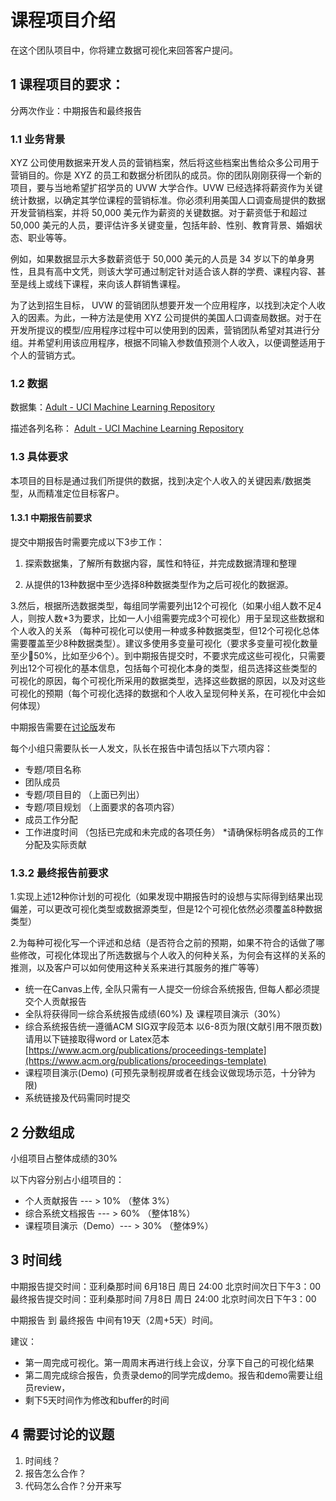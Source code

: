 # 课程项目介绍


在这个团队项目中，你将建立数据可视化来回答客户提问。

## 1 课程项目的要求：


分两次作业：中期报告和最终报告

### 1.1 业务背景
XYZ 公司使用数据来开发人员的营销档案，然后将这些档案出售给众多公司用于营销目的。你是 XYZ 的员工和数据分析团队的成员。你的团队刚刚获得一个新的项目，要与当地希望扩招学员的 UVW 大学合作。UVW 已经选择将薪资作为关键统计数据，以确定其学位课程的营销标准。你必须利用美国人口调查局提供的数据开发营销档案，并将 50,000 美元作为薪资的关键数据。对于薪资低于和超过 50,000 美元的人员，要评估许多关键变量，包括年龄、性别、教育背景、婚姻状态、职业等等。

例如，如果数据显示大多数薪资低于 50,000 美元的人员是 34 岁以下的单身男性，且具有高中文凭，则该大学可通过制定针对适合该人群的学费、课程内容、甚至是线上或线下课程，来向该人群销售课程。

为了达到招生目标， UVW 的营销团队想要开发一个应用程序，以找到决定个人收入的因素。为此，一种方法是使用 XYZ 公司提供的美国人口调查局数据。对于在开发所提议的模型/应用程序过程中可以使用到的因素，营销团队希望对其进行分组。并希望利用该应用程序，根据不同输入参数值预测个人收入，以便调整适用于个人的营销方式。


### 1.2 数据

数据集：[Adult - UCI Machine Learning Repository](https://archive.ics.uci.edu/dataset/2/adult)

描述各列名称：  [Adult - UCI Machine Learning Repository](https://archive.ics.uci.edu/dataset/2/adult)


### 1.3 具体要求

本项目的目标是通过我们所提供的数据，找到决定个人收入的关键因素/数据类型，从而精准定位目标客户。



#### 1.3.1 中期报告前要求

提交中期报告时需要完成以下3步工作：

1. 探索数据集，了解所有数据内容，属性和特征，并完成数据清理和整理

2. 从提供的13种数据中至少选择8种数据类型作为之后可视化的数据源。

3.然后，根据所选数据类型，每组同学需要列出12个可视化（如果小组人数不足4人，则按人数*3为要求，比如一人小组需要完成3个可视化）用于呈现这些数据和个人收入的关系 （每种可视化可以使用一种或多种数据类型，但12个可视化总体需要覆盖至少8种数据类型）。建议多使用多变量可视化（要求多变量可视化数量至少🚉50%，比如至少6个）。到中期报告提交时，不要求完成这些可视化，只需要列出12个可视化的基本信息，包括每个可视化本身的类型，组员选择这些类型的可视化的原因，每个可视化所采用的数据类型，选择这些数据的原因，以及对这些可视化的预期（每个可视化选择的数据和个人收入呈现何种关系，在可视化中会如何体现）


中期报告需要在[讨论版](https://canvas.asu.edu/groups/444940/discussion_topics/4489166?module_item_id=10576390)发布

每个小组只需要队长一人发文，队长在报告中请包括以下六项内容：

- 专题/项目名称
- 团队成员
- 专题/项目目的 （上面已列出）
- 专题/项目规划   （上面要求的各项内容）
- 成员工作分配 
- 工作进度时间 （包括已完成和未完成的各项任务）
*请确保标明各成员的工作分配及实际贡献

### 1.3.2 最终报告前要求

1.实现上述12种你计划的可视化（如果发现中期报告时的设想与实际得到结果出现偏差，可以更改可视化类型或数据源类型，但是12个可视化依然必须覆盖8种数据类型）

2.为每种可视化写一个评述和总结（是否符合之前的预期，如果不符合的话做了哪些修改，可视化体现出了所选数据与个人收入的何种关系，为何会有这样的关系的推测，以及客户可以如何使用这种关系来进行其服务的推广等等）

- 统一在Canvas上传,  全队只需有一人提交一份综合系统报告,  但每人都必须提交个人贡献报告
- 全队将获得同一综合系统报告成绩(60%) 及 课程项目演示（30%）
- 综合系统报告统一遵循ACM SIG双字段范本 以6-8页为限(文献引用不限页数)  请用以下链接取得word or Latex范本 [https://www.acm.org/publications/proceedings-template](https://www.acm.org/publications/proceedings-template)
- 课程项目演示(Demo) (可预先录制视屏或者在线会议做现场示范，十分钟为限)
- 系统链接及代码需同时提交


## 2 分数组成
小组项目占整体成绩的30% 

以下内容分别占小组项目的：
- 个人贡献报告 --- > 10%  （整体 3%）
- 综合系统文档报告 --- > 60%  （整体18%）
- 课程项目演示（Demo）--- > 30% （整体9%）


## 3 时间线
中期报告提交时间：亚利桑那时间 6月18日 周日 24:00 北京时间次日下午3：00
最终报告提交时间：亚利桑那时间 7月8日 周日 24:00 北京时间次日下午3：00

中期报告 到 最终报告 中间有19天（2周+5天）时间。

建议：
- 第一周完成可视化。第一周周末再进行线上会议，分享下自己的可视化结果
- 第二周完成综合报告，负责录demo的同学完成demo。报告和demo需要让组员review，
- 剩下5天时间作为修改和buffer的时间

## 4 需要讨论的议题
1. 时间线？
2. 报告怎么合作？
3. 代码怎么合作？分开来写

